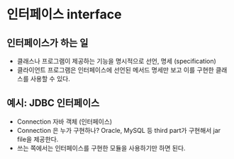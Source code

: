 # 인터페이스 interface

## 인터페이스가 하는 일 

- 클래스나 프로그램이 제공하는 기능을 명시적으로 선언, 명세 (specification)
- 클라이언트 프로그램은 인터페이스에 선언된 메서드 명세만 보고 이를 구현한 클래스를 사용할 수 있다.



## 예시: JDBC 인터페이스

- Connection 자바 객체 (인터페이스)
- Connection 은 누가 구현하나? Oracle, MySQL 등 third part가 구현해서 jar file을 제공한다.
- 쓰는 쪽에서는 인터페이스를 구현한 모듈을 사용하기만 하면 된다.
